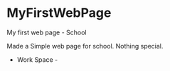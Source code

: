 # MyFirstWebPage
My first web page - School


Made a Simple web page for school.
Nothing special.

- Work Space -
